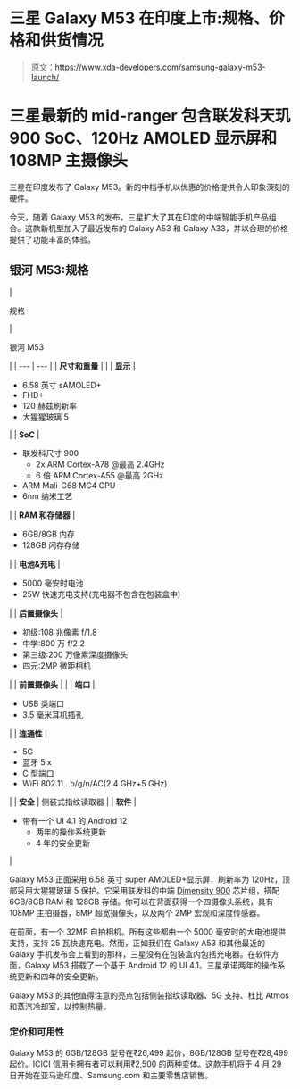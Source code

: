 # 三星 Galaxy M53 在印度上市:规格、价格和供货情况

> 原文：<https://www.xda-developers.com/samsung-galaxy-m53-launch/>

# 三星最新的 mid-ranger 包含联发科天玑 900 SoC、120Hz AMOLED 显示屏和 108MP 主摄像头

三星在印度发布了 Galaxy M53。新的中档手机以优惠的价格提供令人印象深刻的硬件。

今天，随着 Galaxy M53 的发布，三星扩大了其在印度的中端智能手机产品组合。这款新机型加入了最近发布的 Galaxy A53 和 Galaxy A33，并以合理的价格提供了功能丰富的体验。

## 银河 M53:规格

| 

规格

 | 

银河 M53

 |
| --- | --- |
| **尺寸和重量** |  |
| **显示** | 

*   6.58 英寸 sAMOLED+
*   FHD+
*   120 赫兹刷新率
*   大猩猩玻璃 5

 |
| **SoC** | 

*   联发科尺寸 900
    *   2x ARM Cortex-A78 @最高 2.4GHz
    *   6 倍 ARM Cortex-A55 @最高 2GHz
*   ARM Mali-G68 MC4 GPU
*   6nm 纳米工艺

 |
| **RAM 和存储器** | 

*   6GB/8GB 内存
*   128GB 闪存存储

 |
| **电池&充电** | 

*   5000 毫安时电池
*   25W 快速充电支持(充电器不包含在包装盒中)

 |
| **后置摄像头** | 

*   初级:108 兆像素 f/1.8
*   中学:800 万 f/2.2
*   第三级:200 万像素深度摄像头
*   四元:2MP 微距相机

 |
| **前置摄像头** |  |
| **端口** | 

*   USB 类端口
*   3.5 毫米耳机插孔

 |
| **连通性** | 

*   5G
*   蓝牙 5.x
*   C 型端口
*   WiFi 802.11 . b/g/n/AC(2.4 GHz+5 GHz)

 |
| **安全** | 侧装式指纹读取器 |
| **软件** | 

*   带有一个 UI 4.1 的 Android 12
    *   两年的操作系统更新
    *   4 年的安全更新

 |

Galaxy M53 正面采用 6.58 英寸 super AMOLED+显示屏，刷新率为 120Hz，顶部采用大猩猩玻璃 5 保护。它采用联发科的中端 [Dimensity 900](https://www.xda-developers.com/mediatek-dimensity-900-upper-mid-range-5g-phones/) 芯片组，搭配 6GB/8GB RAM 和 128GB 存储。你可以在背面获得一个四摄像头系统，具有 108MP 主拍摄器，8MP 超宽摄像头，以及两个 2MP 宏观和深度传感器。

在前面，有一个 32MP 自拍相机。所有这些都由一个 5000 毫安时的大电池提供支持，支持 25 瓦快速充电。然而，正如我们在 Galaxy A53 和其他最近的 Galaxy 手机发布会上看到的那样，三星没有在包装盒内包括充电器。在软件方面，Galaxy M53 搭载了一个基于 Android 12 的 UI 4.1。三星承诺两年的操作系统更新和四年的安全更新。

Galaxy M53 的其他值得注意的亮点包括侧装指纹读取器、5G 支持、杜比 Atmos 和蒸汽冷却室，以控制热量。

### 定价和可用性

Galaxy M53 的 6GB/128GB 型号在₹26,499 起价，8GB/128GB 型号在₹28,499 起价。ICICI 信用卡拥有者可以利用₹2,500 的两种变体。这款手机将于 4 月 29 日开始在亚马逊印度、Samsung.com 和主要零售店销售。